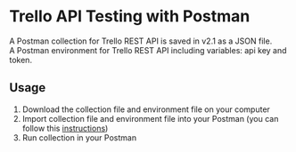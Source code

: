 # Trello API Testing with Postman
A Postman collection for Trello REST API is saved in v2.1 as a JSON file. <br>
A Postman environment for Trello REST API including variables: api key and token.
## Usage
1. Download the collection file and environment file on your computer 
2. Import collection file and environment file into your Postman (you can follow this [instructions](https://learning.postman.com/docs/getting-started/importing-and-exporting-data/))
3. Run collection in your Postman
